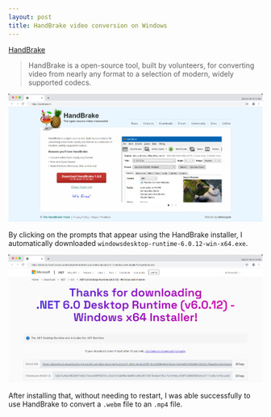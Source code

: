 ```yaml
---
layout: post
title: HandBrake video conversion on Windows
---
```


[HandBrake](https://handbrake.fr/) 

> HandBrake is a open-source tool, built by volunteers, for converting video from nearly any format to a selection of modern, widely supported codecs.

[![HandBrake: Open Source Video Transcoder](/assets/images/screenshots/HandBrake_Transcoder.png)](https://handbrake.fr/)

By clicking on the prompts that appear using the HandBrake installer, I automatically downloaded
`windowsdesktop-runtime-6.0.12-win-x64.exe`.

![.NET 6.0 Desktop Runtime (v6.0.12) - Windows x64 Installer](/assets/images/screenshots/dot-NET-6-0-runtime.png)

After installing that, without needing to restart, I was able successfully to use HandBrake to
convert a `.webm` file to an `.mp4` file.
